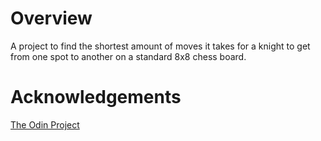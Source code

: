 # Overview
A project to find the shortest amount of moves it takes for a knight to get from one spot to another on a standard 8x8 chess board.

# Acknowledgements
[The Odin Project](https://www.theodinproject.com/lessons/ruby-knights-travails)
